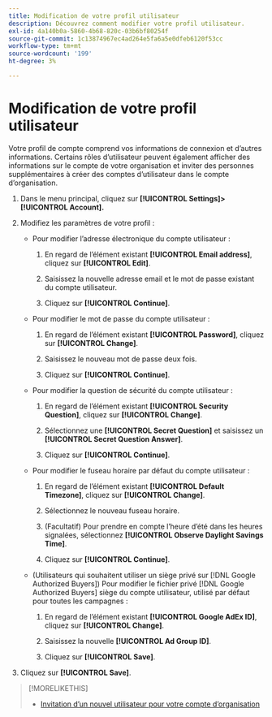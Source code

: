 ```yaml
---
title: Modification de votre profil utilisateur
description: Découvrez comment modifier votre profil utilisateur.
exl-id: 4a140b0a-5860-4b68-820c-03b6bf80254f
source-git-commit: 1c13874967ec4ad264e5fa6a5e0dfeb6120f53cc
workflow-type: tm+mt
source-wordcount: '199'
ht-degree: 3%

---
```


# Modification de votre profil utilisateur

Votre profil de compte comprend vos informations de connexion et d’autres informations. Certains rôles d’utilisateur peuvent également afficher des informations sur le compte de votre organisation et inviter des personnes supplémentaires à créer des comptes d’utilisateur dans le compte d’organisation.

1. Dans le menu principal, cliquez sur **[!UICONTROL Settings]> [!UICONTROL Account].**

1. Modifiez les paramètres de votre profil :

   * Pour modifier l’adresse électronique du compte utilisateur :

      1. En regard de l’élément existant **[!UICONTROL Email address]**, cliquez sur **[!UICONTROL Edit]**.

      1. Saisissez la nouvelle adresse email et le mot de passe existant du compte utilisateur.
      1. Cliquez sur **[!UICONTROL Continue]**.
   * Pour modifier le mot de passe du compte utilisateur :

      1. En regard de l’élément existant **[!UICONTROL Password]**, cliquez sur **[!UICONTROL Change]**.

      1. Saisissez le nouveau mot de passe deux fois.

      1. Cliquez sur **[!UICONTROL Continue]**.
   * Pour modifier la question de sécurité du compte utilisateur :

      1. En regard de l’élément existant **[!UICONTROL Security Question]**, cliquez sur **[!UICONTROL Change]**.

      1. Sélectionnez une **[!UICONTROL Secret Question]** et saisissez un **[!UICONTROL Secret Question Answer]**.

      1. Cliquez sur **[!UICONTROL Continue]**.
   * Pour modifier le fuseau horaire par défaut du compte utilisateur :

      1. En regard de l’élément existant **[!UICONTROL Default Timezone]**, cliquez sur **[!UICONTROL Change]**.

      1. Sélectionnez le nouveau fuseau horaire.

      1. (Facultatif) Pour prendre en compte l’heure d’été dans les heures signalées, sélectionnez **[!UICONTROL Observe Daylight Savings Time]**.

      1. Cliquez sur **[!UICONTROL Continue]**.
   * (Utilisateurs qui souhaitent utiliser un siège privé sur [!DNL Google Authorized Buyers]) Pour modifier le fichier privé [!DNL Google Authorized Buyers] siège du compte utilisateur, utilisé par défaut pour toutes les campagnes :

      1. En regard de l’élément existant **[!UICONTROL Google AdEx ID]**, cliquez sur **[!UICONTROL Change]**.

      1. Saisissez la nouvelle **[!UICONTROL Ad Group ID]**.

      1. Cliquez sur **[!UICONTROL Save]**.





1. Cliquez sur **[!UICONTROL Save]**.

>[!MORELIKETHIS]
>
>* [Invitation d’un nouvel utilisateur pour votre compte d’organisation](user-invite.md)


<!-- >* [User Profile and Organization Account Settings](user-and-account-settings.md) -->
